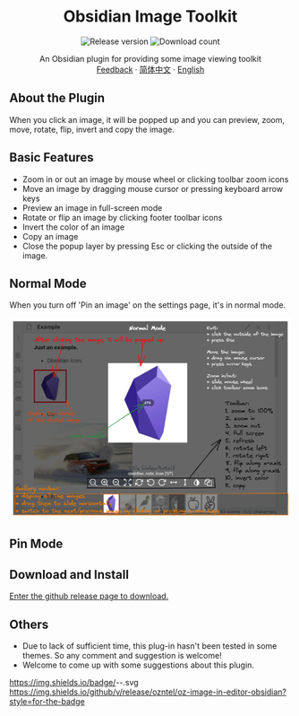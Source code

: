 <h1 align="center">Obsidian Image Toolkit</h1>

<p align="center">
    <img alt="Release version" src="https://img.shields.io/github/v/release/sissilab/obsidian-image-toolkit?style=for-the-badge">
    <img alt="Download count" src="https://img.shields.io/github/downloads/sissilab/obsidian-image-toolkit/total?style=for-the-badge">
</p>

<p align="center">
    <span>An Obsidian plugin for providing some image viewing toolkit</span>
    <br/>
    <a href="https://github.com/sissilab/obsidian-image-toolkit/issues">Feedback</a>
    ·
    <a href="/README_cn.md">简体中文</a>
    ·
    <a href="/README.md">English</a>
</p>


## About the Plugin
When you click an image, it will be popped up and you can preview, zoom, move, rotate, flip, invert and copy the image.


## Basic Features
- Zoom in or out an image by mouse wheel or clicking toolbar zoom icons
- Move an image by dragging mouse cursor or pressing keyboard arrow keys
- Preview an image in full-screen mode
- Rotate or flip an image by clicking footer toolbar icons
- Invert the color of an image
- Copy an image
- Close the popup layer by pressing Esc or clicking the outside of the image.

## Normal Mode

When you turn off 'Pin an image' on the settings page, it's in normal mode. 

![normal_mode_screenshot](example/normal_mode_screenshot.png)

## Pin Mode


## Download and Install
[Enter the github release page to download.](https://github.com/sissilab/obsidian-image-toolkit/releases)

## Others
* Due to lack of sufficient time, this plug-in hasn't been tested in some themes. So any comment and suggestion is welcome!
* Welcome to come up with some suggestions about this plugin.

https://img.shields.io/badge/<LABEL>-<MESSAGE>-<COLOR>.svg
https://img.shields.io/github/v/release/ozntel/oz-image-in-editor-obsidian?style=for-the-badge
